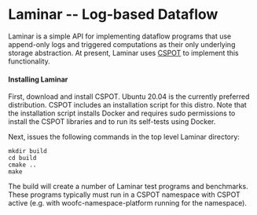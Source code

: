 # Laminar -- Log-based Dataflow

Laminar is a simple API for implementing dataflow programs that use append-only logs and triggered computations as their only underlying storage abstraction.  At present, Laminar uses [CSPOT](https://github.com/MAYHEM-Lab/cspot) to implement this functionality.

#### Installing Laminar

First, download and install CSPOT.  Ubuntu 20.04 is the currently preferred distribution.  CSPOT includes an installation script for this distro.  Note that the installation script installs Docker and requires sudo permissions to install the CSPOT libraries and to run its self-tests using Docker.

Next, issues the following commands in the top level Laminar directory:

	mkdir build
	cd build
	cmake ..
	make

The build will create a number of Laminar test programs and benchmarks.  These programs typically must run in a CSPOT namespace with CSPOT active (e.g. with woofc-namespace-platform running for the namespace).

